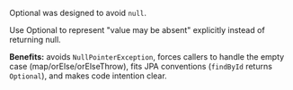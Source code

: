 
Optional was designed to avoid `null`.

Use Optional to represent "value may be absent" explicitly instead of returning null. 

**Benefits:** avoids `NullPointerException`, forces callers to handle the empty case (map/orElse/orElseThrow), fits JPA conventions (`findById` returns `Optional`), and makes code intention clear.



